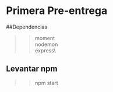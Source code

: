 # Primera Pre-entrega
##Dependencias
>>moment\
>>nodemon\
>>express\
## Levantar npm
>> npm start




